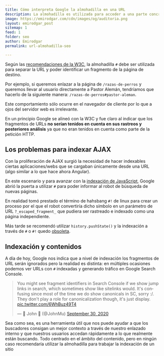 ```yaml
---
title: Cómo interpreta Google la almohadilla en una URL
description: La almohadilla es utilizada para acceder a una parte concreta de la página web.
image: https://emirodgar.com/cdn/images/og/auditoria.png
layout: emirodgar_post
sitemap: 1
feed: 1
folder: seo
author: Emirodgar
permalink: url-almohadilla-seo

---
```


Según las [recomendaciones de la W3C](https://www.w3.org/Addressing/URL/4_URI_Recommentations.html), la almohadilla `#` debe ser utilizada para separar la URL y poder identificar un fragmento de la página de destino.

Por ejemplo, si queremos enlazar a la página de `/razas-de-perros` y queremos llevar al usuario directamente a Pastor Alemán, tendríamos que hacerlo de la siguiente manera: `/razas-de-perros#pastor-aleman`.

Este comportamiento sólo ocurre en el navegador de cliente por lo que a ojos del servidor web es irrelevante.

En un principio Google se alineó con la W3C y fue claro al indicar que los fragmentos de URLs **no serían tenidos en cuenta en sus rastreos y posteriores análisis** ya que no eran tenidos en cuenta como parte de la petición HTTP.

## Los problemas para indexar AJAX

Con la proliferación de AJAX surgió la necesidad de hacer indexables ciertas aplicaciones/webs que se cargaban únicamente desde una URL (algo similar a lo que hace ahora Angular).

En este escenario y para avanzar con la [indexación de JavaScript](https://developers.google.com/search/docs/advanced/javascript/javascript-seo-basics), Google abrió la puerta a utilizar `#` para poder informar al robot de búsqueda de nuevas páginas.

En realidad tomó prestado el término de hahsbang `#!` de linux para crear un proceso por el que el robot convertiría dicho símbolo en un parámetro de URL `?_escaped_fragment_` que pudiera ser rastreado e indexado como una página independiente.

Más tarde se recomendó utilizar `history.pushState()` y la indexación a través de `#` o `#!` quedo [obsoleta](https://developers.google.com/search/blog/2015/10/deprecating-our-ajax-crawling-scheme).

## Indexación y contenidos

A día de hoy, Google nos indica que a nivel de indexación los fragmentos de URL serán ignorados pero la realidad es distinta: en múltiples ocasiones podemos ver URLs con `#` indexadas y generando tráfico en Google Search Console.

<blockquote class="twitter-tweet"><p lang="en" dir="ltr">You might see fragment identifiers in Search Console if we show jump links in search, which sometimes show like sitelinks would. It&#39;s confusing since most of the time we do show canonicals in SC, sorry :/. They don&#39;t play a role for canonicalization though, it&#39;s just display. <a href="https://t.co/6WhBuz49T4">pic.twitter.com/6WhBuz49T4</a></p>&mdash; 🍌 John 🍌 (@JohnMu) <a href="https://twitter.com/JohnMu/status/1311419771871731712?ref_src=twsrc%5Etfw">September 30, 2020</a></blockquote> <script async src="https://platform.twitter.com/widgets.js" charset="utf-8"></script>

Sea como sea, es una herramienta útil que nos puede ayudar a que los buscadores consigan un mejor contexto a través de nuestro enlazado interno y que nuestros usuarios accedan rápidamente a lo que realmente están buscando. Todo centrado en el ámbito del contenido, pero en ningún caso recomendaría utilizar la almohadilla para trabajar la indexación de un sitio 




<!--stackedit_data:
eyJoaXN0b3J5IjpbMTE2Njc1NjIxMiwtMTI3MTUxODQ0NV19
-->